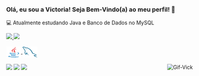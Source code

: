 ### Olá, eu sou a Victoria! Seja Bem-Vindo(a) ao meu perfil! 👋

💻 Atualmente estudando Java e Banco de Dados no MySQL
<div>
  <a href="https://github.com/VictoriaEmilly">
  <img height="160em" src="https://github-readme-stats.vercel.app/api?username=VictoriaEmilly&show_icons=true&theme=material-palenight&include_all_commits=true&count_private=true"/>
  <img height="140em" src="https://github-readme-stats.vercel.app/api/top-langs/?username=VictoriaEmilly&layout=compact&langs_count=7&theme=material-palenight"/>
 
  </div>
  <div style="display: inline_block"><br>
  <img align="center" alt="Vick-Java" height="30" width="40" src="https://raw.githubusercontent.com/devicons/devicon/master/icons/java/java-original.svg">
  <img align="center" alt="Vick-Java" height="30" width="40" src="https://raw.githubusercontent.com/devicons/devicon/master/icons/mysql/mysql-original.svg">
  </div>
  <div style="display: inline_block"><br>
<div> 
  <a href="https://www.linkedin.com/in/victoria-emilly-ferreira-santos-2b729519a" target="_blank"><img src="https://img.shields.io/badge/-LinkedIn-%230077B5?style=for-the-badge&logo=linkedin&logoColor=white" target="_blank"></a> 
  <a href="https://www.instagram.com/vick_emilly/" target="_blank"><img src="https://img.shields.io/badge/-Instagram-%23E4405F?style=for-the-badge&logo=instagram&logoColor=white" target="_blank"></a>
  <a href="https://www.victoriaefs@outlook.com" target="_blank"><img src="https://img.shields.io/badge/Microsoft_Outlook-0078D4?style=for-the-badge&logo=microsoft-outlook&logoColor=white" target="_blank"></a>
  <img align="right" height= "130em "alt="Gif-Vick" src="https://media.discordapp.net/attachments/901442299526017089/914317115006267422/picasion.com_16ec154a6e8a1beb47668a42d1cb0c08.gif">
</div>
  
